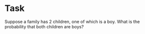 # Task

Suppose a family has 2 children, one of which is a boy. What is the probability that both children are boys?

